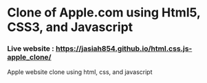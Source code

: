 # Clone of Apple.com using Html5, CSS3, and Javascript
### Live website : https://jasiah854.github.io/html.css.js-apple_clone/

Apple website clone using html, css, and javascript
